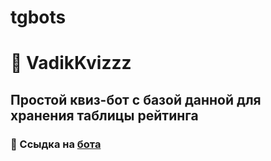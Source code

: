 # tgbots

# 🤖 VadikKvizzz
## Простой квиз-бот с базой данной для хранения таблицы рейтинга
### 📌 Ссыдка на [бота](https://t.me/VadikQuizzzBot)
